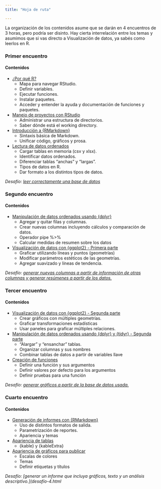 ```yaml
---
title: "Hoja de ruta"

---
```


La organización de los contenidos asume que se darán en 4 encuentros de 3 horas, pero podría ser disinto. Hay cierta interrelación entre los temas y asumimos que si vas directo a Visualización de datos, ya sabés como leerlos en R.

### Primer encuentro

#### Contenidos

- [¿Por qué R?](01-introducion.html)
  - Mapa para navegar RStudio. 
  - Definir variables. 
  - Ejecutar funciones.
  - Instalar paquetes. 
  - Acceder y entender la ayuda y documentación de funciones y paquetes.
- [Manejo de proyectos con RStudio](02-proyectos.html)
  - Administrar una estructura de directorios.
  - Saber dónde está el working directory.
- [Introducción a {RMarkdown}](03-reportes-I.html)
  - Sintaxis básica de Markdown.
  - Unificar código, gráficos y prosa.
- [Lectura de datos ordenados](04-lectura-datos.html)
  - Cargar tablas en memoria (csv y xlsx).
  - Identificar datos ordenados.
  - Diferenciar tablas “anchas” y “largas”.
  - Tipos de datos en R.
  - Dar formato a los distintos tipos de datos.

*Desafío: [leer correctamente una base de datos](desafio-1.html)*


### Segundo encuentro

#### Contenidos

- [Manipulación de datos ordenados usando {dplyr}](05-dplyr-I.html)
  - Agregar y quitar filas y columnas.
  - Crear nuevas columnas incluyendo cálculos y comparación de datos.
  - Operador pipe %>%
  - Calcular medidas de resumen sobre los datos
- [Visualización de datos con {ggplot2} - Primera parte](06-graficos-I.html)
    - Graficar utilizando líneas y puntos (geometrías)
    - Modificar parámetros estéticos de las geometrías.
    - Agregar suavizado y líneas de tendencia.

*Desafío: [generar nuevas columnas a partir de información de otras columnas y generar resúmenes a partir de los datos.](desafio-2html)*


### Tercer encuentro 

#### Contenidos

- [Visualización de datos con {ggplot2} - Segunda parte](07-graficos-II.html)
    - Crear gráficos con múltiples geometrías.
    - Graficar transformaciones estadísticas
    - Usar paneles para graficar múltiples relaciones.
- [Manipulación de datos ordenados usando {dplyr} y {tidyr} - Segunda parte](08-dplyr-tidyr-II.html)
    - “Alargar” y “ensanchar” tablas.	
    - Organizar columnas y sus nombres
    - Combinar tablas de datos a partir de variables llave
- [Creación de funciones](09-funciones.html)
    - Definir una función y sus argumentos
    - Definir valores por defecto para los argumentos
    - Definir pruebas para una función

*Desafío: [generar gráficos a partir de la base de datos usada.](desafio-3.html)*


### Cuarto encuentro

#### Contenidos

- [Generación de informes con {RMarkdown}](10-reportes-II.html)
    - Uso de distintos formatos de salida.
    - Parametrización de reportes.
    - Apariencia y temas
- [Apariencia de tablas](11-tablas.html)
    - {kable} y {kableExtra}
- [Apariencia de gráficos para publicar](12-ggplot-III.html)
    - Escalas de colores
    - Temas
    - Definir etiquetas y títulos

*Desafío: [generar un informe que incluya gráficos, texto y un análisis descriptivo.](desafío-4.html*

